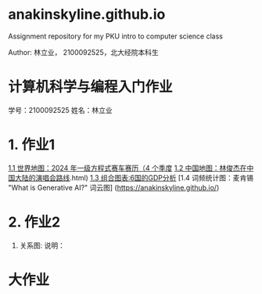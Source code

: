 # anakinskyline.github.io
Assignment repository for my PKU intro to computer science class

Author: 林立业， 2100092525，北大经院本科生

# 计算机科学与编程入门作业
学号：2100092525 姓名：林立业

# 1. 作业1
[1.1 世界地图：2024 年一级方程式赛车赛历（4 个季度](https://anakinskyline.github.io/formula1_2024_race_calendar_map.html)
[1.2 中国地图：林俊杰在中国大陆的演唱会路线](https://anakinskyline.github.io/JJ20世界巡回演唱会（中国大陆).html)
[1.3 组合图表:6国的GDP分析](https://anakinskyline.github.io/formula1_2024_race_calendar_map.html)
[1.4 词频统计图：麦肯锡 "What is Generative AI?" 词云图] (https://anakinskyline.github.io/)


# 2. 作业2
1. 关系图:
说明：


# 大作业
